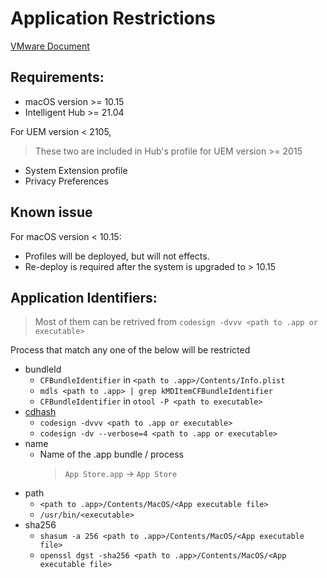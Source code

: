 # Application Restrictions

[VMware Document](https://docs.vmware.com/en/VMware-Workspace-ONE-UEM/2302/macOS_Platform/GUID-AppsProcessRestrictionsformacOS.html)

## Requirements:

-   macOS version >= 10.15
-   Intelligent Hub >= 21.04

For UEM version < 2105,

> These two are included in Hub's profile for UEM version >= 2015

-   System Extension profile
-   Privacy Preferences

## Known issue

For macOS version < 10.15:

-   Profiles will be deployed, but will not effects.
-   Re-deploy is required after the system is upgraded to > 10.15

## Application Identifiers:

> Most of them can be retrived from `codesign -dvvv <path to .app or executable>`

Process that match any one of the below will be restricted

-   bundleId
    -   `CFBundleIdentifier` in `<path to .app>/Contents/Info.plist`
    -   `mdls <path to .app> | grep kMDItemCFBundleIdentifier`
    -   `CFBundleIdentifier` in `otool -P <path to executable>`
-   [cdhash](https://developer.apple.com/documentation/endpointsecurity/es_process_t/3228976-cdhash)
    -   `codesign -dvvv <path to .app or executable>`
    -   `codesign -dv --verbose=4 <path to .app or executable>`
-   name
    -   Name of the .app bundle / process
        > `App Store.app` -> `App Store`
-   path
    -   `<path to .app>/Contents/MacOS/<App executable file>`
    -   `/usr/bin/<executable>`
-   sha256
    -   `shasum -a 256 <path to .app>/Contents/MacOS/<App executable file>`
    -   `openssl dgst -sha256 <path to .app>/Contents/MacOS/<App executable file>`
